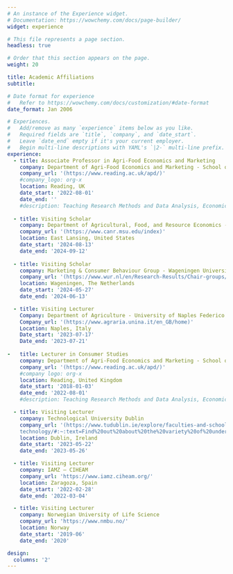 ```yaml
---
# An instance of the Experience widget.
# Documentation: https://wowchemy.com/docs/page-builder/
widget: experience

# This file represents a page section.
headless: true

# Order that this section appears on the page.
weight: 20

title: Academic Affiliations
subtitle:

# Date format for experience
#   Refer to https://wowchemy.com/docs/customization/#date-format
date_format: Jan 2006

# Experiences.
#   Add/remove as many `experience` items below as you like.
#   Required fields are `title`, `company`, and `date_start`.
#   Leave `date_end` empty if it's your current employer.
#   Begin multi-line descriptions with YAML's `|2-` multi-line prefix.
experience:
  - title: Associate Professor in Agri-Food Economics and Marketing
    company: Department of Agri-Food Economics and Marketing - School of Agriculture Policy and Development - University of Reading, United Kingdom
    company_url: '(https://www.reading.ac.uk/apd/)'
    #company_logo: org-x
    location: Reading, UK
    date_start: '2022-08-01'
    date_end: ''
    #description: Teaching Research Methods and Data Analysis, Economics III, The Food Business, and Contemporary Issues in Consumer Behaviour and Marketing.
    
  - title: Visiting Scholar
    company: Department of Agricultural, Food, and Resource Economics - College of Agriculture and Natural Resources - Michigan State University
    company_url: '(https://www.canr.msu.edu/index)'
    location: East Lansing, United States
    date_start: '2024-08-13'
    date_end: '2024-09-12'
    
  - title: Visiting Scholar
    company: Marketing & Consumer Behaviour Group - Wageningen University & Research
    company_url: '(https://www.wur.nl/en/Research-Results/Chair-groups/Social-Sciences/Marketing-and-Consumer-Behaviour-Group.htm)'
    location: Wageningen, The Netherlands
    date_start: '2024-05-27'
    date_end: '2024-06-13'

  - title: Visiting Lecturer
    Company: Department of Agriculture - University of Naples Federico II
    Company_url: '(https://www.agraria.unina.it/en_GB/home)'
    Location: Naples, Italy
    Date_start: '2023-07-17'
    Date_end: '2023-07-21'
    
-   title: Lecturer in Consumer Studies
    company: Department of Agri-Food Economics and Marketing - School of Agriculture, Policy and Development, University of Reading
    company_url: '(https://www.reading.ac.uk/apd/)'
    #company logo: org-x
    location: Reading, United Kingdom
    date_start: '2018-01-03'
    date_end: '2022-08-01'
    #description: Teaching Research Methods and Data Analysis, Economics III, and Contemporary Issues in Consumer Behaviour and Marketing.

  - title: Visiting Lecturer
    company: Technological University Dublin
    company_url: '(https://www.tudublin.ie/explore/faculties-and-schools/arts-humanities/culinary-arts--food- 
    technology/#:~:text=Find%20out%20about%20the%20variety%20of%20undergraduate,%20postgraduate)'
    location: Dublin, Ireland
    date_start: '2023-05-22'
    date_end: '2023-05-26'

  - title: Visiting Lecturer
    company: IAMZ – CIHEAM
    company_url: 'https://www.iamz.ciheam.org/'
    location: Zaragoza, Spain
    date_start: '2022-02-28'
    date_end: '2022-03-04'

  - title: Visiting Lecturer
    company: Norwegian University of Life Science
    company_url: 'https://www.nmbu.no/'
    location: Norway
    date_start: '2019-06'
    date_end: '2020'

design:
  columns: '2'
---
```

